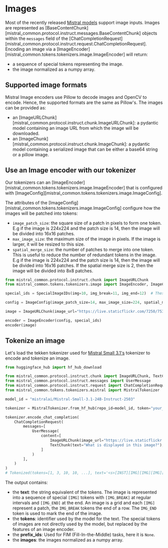 # Images

Most of the recently released [Mistral models](https://huggingface.co/mistralai/models) support image inputs. Images are represented as [BaseContentChunk][mistral_common.protocol.instruct.messages.BaseContentChunk] objects within the `messages` field of the [ChatCompletionRequest][mistral_common.protocol.instruct.request.ChatCompletionRequest]. Encoding an image via a [ImageEncoder][mistral_common.tokens.tokenizers.image.ImageEncoder] will return:

- a sequence of special tokens representing the image.
- the image normalized as a numpy array.

## Supported image formats

Mistral Image encoders use Pillow to decode images and OpenCV to encode. Hence, the supported formats are the same as Pillow's. The images can be provided as:
- an [ImageURLChunk][mistral_common.protocol.instruct.chunk.ImageURLChunk]: a pydantic model containing an image URL from which the image will be downloaded.
- an [ImageChunk][mistral_common.protocol.instruct.chunk.ImageChunk]: a pydantic model containing a serialized image that can be either a base64 string or a pillow image.

## Use an Image encoder with our tokenizer

Our tokenizers can an [ImageEncoder][mistral_common.tokens.tokenizers.image.ImageEncoder] that is configured with [ImageConfig][mistral_common.tokens.tokenizers.image.ImageConfig].

The attributes of the [ImageConfig][mistral_common.tokens.tokenizers.image.ImageConfig] configure how the images will be patched into tokens:

- `image_patch_size`: the square size of a patch in pixels to form one token. E.g if the image is 224x224 and the patch size is 14, then the image will be divided into 16x16 patches.
- `max_image_size`: the maximum size of the image in pixels. If the image is larger, it will be resized to this size.
- `spatial_merge_size`: the number of patches to merge into one token. This is useful to reduce the number of redundant tokens in the image. E.g if the image is 224x224 and the patch size is 14, then the image will be divided into 16x16 patches. If the spatial merge size is 2, then the image will be divided into 8x8 patches.

```python
from mistral_common.protocol.instruct.chunk import ImageURLChunk
from mistral_common.tokens.tokenizers.image import ImageEncoder, ImageConfig, SpecialImageIDs

special_ids = SpecialImageIDs(img=10, img_break=11, img_end=12)  # These are normally automatically set by the tokenizer

config = ImageConfig(image_patch_size=14, max_image_size=224, spatial_merge_size=2)

image = ImageURLChunk(image_url="https://live.staticflickr.com/7250/7534338696_b33e941b7d_b.jpg")

encoder = ImageEncoder(config, special_ids)
encoder(image)
```

## Tokenize an image

Let's load the tekken tokenizer used for [Mistral Small 3.1's](https://mistral.ai/news/mistral-small-3-1) tokenizer to encode and tokenize an image.

```python
from huggingface_hub import hf_hub_download

from mistral_common.protocol.instruct.chunk import ImageURLChunk, TextChunk
from mistral_common.protocol.instruct.messages import UserMessage
from mistral_common.protocol.instruct.request import ChatCompletionRequest
from mistral_common.tokens.tokenizers.mistral import MistralTokenizer

model_id = "mistralai/Mistral-Small-3.1-24B-Instruct-2503"

tokenizer = MistralTokenizer.from_hf_hub(repo_id=model_id, token="your_hf_token")

tokenizer.encode_chat_completion(
    ChatCompletionRequest(
        messages=[
            UserMessage(
                content=[
                    ImageURLChunk(image_url="https://live.staticflickr.com/7250/7534338696_b33e941b7d_b.jpg"),
                    TextChunk(text="What is displayed in this image?"),
                ]
            )
        ],
    )
)
# Tokenized(tokens=[1, 3, 10, 10, ...], text='<s>[INST][IMG][IMG][IMG][IMG]...', prefix_ids=None, images=[array[[(0.95238595, 0.95238795, 0.95224484, ...,)]]])
```

The output contains:

- the **text**: the string equivalent of the tokens. The image is represented into a sequence of special `[IMG]` tokens with `[IMG_BREAK]` at regular intervals and `[IMG_END]` at the end. An image is a grid and each `[IMG]` represent a patch, the `IMG_BREAK` tokens the end of a row. The `IMG_END` token is used to mark the end of the image.
- the **tokens**: identifier used by the model for the text. The special tokens of images are not directly used by the model, but replaced by the features of an image encoder.
- the **prefix_ids**: Used for FIM (Fill-In-the-Middle) tasks, here it is `None`.
- the **images**: the images normalized as a numpy array.

